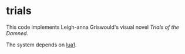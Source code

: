 trials
======

This code implements Leigh-anna Griswould's visual novel _Trials of the Damned_.

The system depends on [lua1](https://github.com/csusbdt/lua1). 

